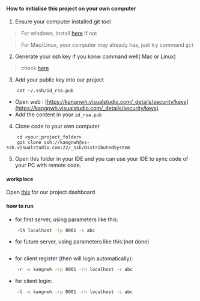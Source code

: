 #### How to initialise this project on your own computer
1. Ensure your computer installed git tool
> For windows, install [here](https://gitforwindows.org) if not

> For Mac/Linux, your computer may already has, just try command `git`

2. Generate your ssh key if you konw command well( Mac or Linux)
> check [here](https://confluence.atlassian.com/bitbucketserver/creating-ssh-keys-776639788.html)

3. Add your public key into our project
```shell
    cat ~/.ssh/id_rsa.pub
```

   - Open web : [https://kangnwh.visualstudio.com/_details/security/keys](https://kangnwh.visualstudio.com/_details/security/keys)
   - Add the content in your `id_rsa.pub`
   
   
4. Clone code to your own computer
```shell
    cd <your_project_folder>
    git clone ssh://kangnwh@vs-ssh.visualstudio.com:22/_ssh/DistributedSystem
```

5. Open this folder in your IDE and you can use your IDE to sync code of your PC with remote code.

#### workplace 
Open [this](https://kangnwh.visualstudio.com/DistributedSystem/_dashboards) for our project dashboard


#### how to run 
- for first server, using parameters like this:
```bash
    -lh localhost -lp 8001 -s abc
```

- for future server, using parameters like this:(not done)
```bash
```

- for client register (then will login automatically):
```bash
    -r -u kangnwh -rp 8001 -rh localhost -s abc
```

- for client login:
```bash
    -l -u kangnwh -rp 8001 -rh localhost -s abc
```